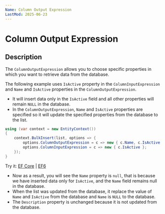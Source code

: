 ```yaml
---
Name: Column Output Expression
LastMod: 2025-06-23
---
```


# Column Output Expression

## Description

The `ColumnOutputExpression` allows you to choose specific properties in which you want to retrieve data from the database.

The following example uses `IsActive` property in the `ColumnInputExpression` and `Name` and `IsActive` properties in the `ColumnOutputExpression`. 

 - It will insert data only in the `IsActive` field and all other properties will remain `NULL` in the database.
 - In the `ColumnOutputExpression`, `Name` and `IsActive` properties are specified so it will update the specified properties from the database to the list.

```csharp
using (var context = new EntityContext())
{
    context.BulkInsert(list, options => {
        options.ColumnOutputExpression = c => new { c.Name, c.IsActive };
        options.ColumnInputExpression = c => new { c.IsActive };
    });
} 
```

Try it: [EF Core](https://dotnetfiddle.net/m2GVIU) | [EF6](https://dotnetfiddle.net/se3Vjk)

 - Now as a result, you will see the `Name` property is `null`, that is because we have inserted data only for `IsActive`, and the `Name` field remains null in the database.
 - When the list was updated from the database, it replace the value of `Name` and `IsActive` from the database and `Name` is `NULL` to the database.
 - The `Description` property is unchanged because it is not updated from the database.

